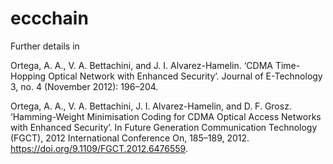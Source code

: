 # eccchain
Further details in

Ortega, A. A., V. A. Bettachini, and J. I. Alvarez-Hamelin.
‘CDMA Time-Hopping Optical Network with Enhanced Security’.
Journal of E-Technology 3, no. 4 (November 2012): 196–204.

Ortega, A. A., V. A. Bettachini, J. I. Alvarez-Hamelin, and D. F. Grosz.
‘Hamming-Weight Minimisation Coding for CDMA Optical Access Networks with Enhanced Security’.
In Future Generation Communication Technology (FGCT), 2012 International Conference On, 185–189, 2012.
https://doi.org/9.1109/FGCT.2012.6476559.


